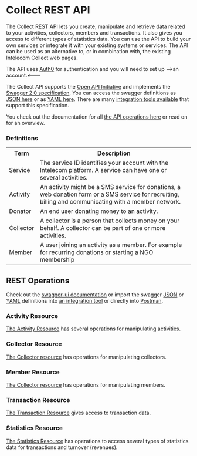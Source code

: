 # Collect REST API

The Collect REST API lets you create, manipulate and retrieve data related to your activities, collectors, members and transactions. It also gives you access to different types of statistics data. You can use the API to build your own services or integrate it with your existing systems or services. The API can be used as an alternative to, or in combination with, the existing Intelecom Collect web pages.

The API uses [Auth0](https://auth0.com/) for authentication and you will need to set up -->an account.<---

The Collect API supports the [Open API Initiative](https://openapis.org) and implements the [Swagger 2.0 specification](http://swagger.io/). You can access the swagger definitions as [JSON here](https://qacollectapi.intele.com/collect-api/rs/swagger.json) or as [YAML here](https://qacollectapi.intele.com/collect-api/rs/swagger.yaml). There are many [integration tools available](http://swagger.io/open-source-integrations/) that support this specification.

You check out the documentation for all [the API operations here](https://intelecom.github.io/collect/swagger-ui) or read on for an overview.

### Definitions
<table>
<tr><th>Term</th><th>Description</th></tr>	
<tr><td>Service</td><td>The service ID identifies your account with the Intelecom platform. A service can have one or several activities.</td></tr>	
<tr><td>Activity</td><td>An activity might be a SMS service for donations, a web donation form or a SMS service for recruiting, billing and communicating with a member network.</td></tr>	
<tr><td>Donator</td><td>An end user donating money to an activity.</td></tr>	
<tr><td>Collector</td><td>A collector is a person that collects money on your behalf. A collector can be part of one or more activities.</td></tr>	
<tr><td>Member</td><td>A user joining an activity as a member. For example for recurring donations or starting a NGO membership</td></tr>
</table>


## REST Operations
Check out the [swagger-ui documentation](https://intelecom.github.io/collect/swagger-ui) or import the swagger [JSON](https://qacollectapi.intele.com/collect-api/rs/swagger.json) or [YAML](https://qacollectapi.intele.com/collect-api/rs/swagger.yaml) definitions into [an integration tool](http://swagger.io/open-source-integrations/) or directly into [Postman](https://www.getpostman.com/).

### Activity Resource
[The Activity Resource](http://intelecom.github.io/collect/swagger-ui/#/Activity) has several operations for manipulating activities.

### Collector Resource
[The Collector resource](http://intelecom.github.io/collect/swagger-ui/#/Collector) has operations for manipulating collectors. 

### Member Resource
[The Collector resource](http://intelecom.github.io/collect/swagger-ui/#/Member) has operations for manipulating members.

### Transaction Resource
[The Transaction Resource](http://intelecom.github.io/collect/swagger-ui/#/Transaction) gives access to transaction data.

### Statistics Resource
[The Statistics Resource](http://intelecom.github.io/collect/swagger-ui/#/Statistics) has operations to access several types of statistics data for transactions and turnover (revenues).
